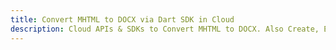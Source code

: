 ---title: Convert MHTML to DOCX via Dart SDK in Clouddescription: Cloud APIs & SDKs to Convert MHTML to DOCX. Also Create, Edit & Render Microsoft Word & OpenOffice documents in the Cloud.---